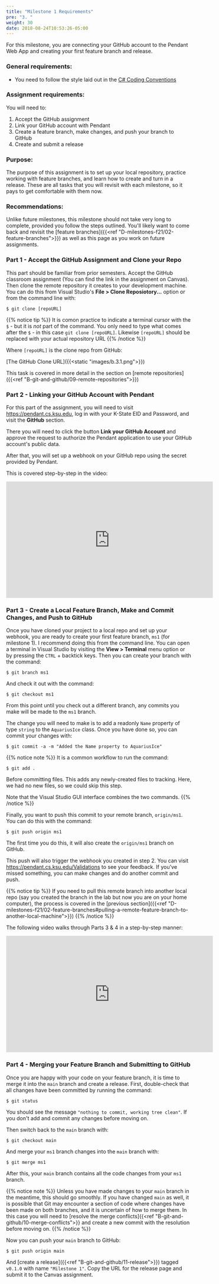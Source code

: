 ```yaml
---
title: "Milestone 1 Requirements"
pre: "3. "
weight: 30
date: 2018-08-24T10:53:26-05:00
---
```


For this milestone, you are connecting your GitHub account to the Pendant Web App and creating your first feature branch and release.

### General requirements:

* You need to follow the style laid out in the [C# Coding Conventions](https://docs.microsoft.com/en-us/dotnet/csharp/programming-guide/inside-a-program/coding-conventions)

### Assignment requirements:

You will need to:

1. Accept the GitHub assignment
2. Link your GitHub account with Pendant 
3. Create a feature branch, make changes, and push your branch to GitHub
4. Create and submit a release

### Purpose:

The purpose of this assignment is to set up your local repository, practice working with feature branches, and learn how to create and turn in a release.  These are all tasks that you will revisit with each milestone, so it pays to get comfortable with them now.

### Recommendations:

Unlike future milestones, this milestone should not take very long to complete, provided you follow the steps outlined.  You'll likely want to come back and revisit the [feature branches]({{<ref "D-milestones-f21/02-feature-branches">}}) as well as this page as you work on future assignments.

### Part 1 - Accept the GitHub Assignment and Clone your Repo

This part should be familiar from prior semesters.  Accept the GitHub classroom assignment (You can find the link in the assignment on Canvas).  Then clone the remote repository it creates to your development machine.  You can do this from Visual Studio's **File > Clone Reposiotory...** option or from the command line with:

```
$ git clone [repoURL] 
```

{{% notice tip %}}
It is comon practice to indicate a terminal cursor with the `$` - but it is _not_ part of the command.  You only need to type what comes after the `$` - in this case `git clone [repoURL]`.  Likewise `[repoURL]` should be replaced with your actual repository URL
{{% /notice %}}

Where `[repoURL]` is the clone repo from GitHub:

[The GitHub Clone URL]({{<static "images/b.3.1.png">}})

This task is covered in more detail in the section on [remote repositories]({{<ref "B-git-and-github/09-remote-repositories">}})

### Part 2 - Linking your GitHub Account with Pendant 

For this part of the assignment, you will need to visit https://pendant.cs.ksu.edu, log in with your K-State EID and Password, and visit the **GitHub** section.  

There you will need to click the button **Link your GitHub Account** and approve the request to authorize the Pendant application to use your GitHub account's public data.

After that, you will set up a webhook on your GitHub repo using the secret provided by Pendant.

This is covered step-by-step in the video:

<iframe width="560" height="315" src="https://www.youtube.com/embed/dvwnwn6Qy3w" title="YouTube video player" frameborder="0" allow="accelerometer; clipboard-write; encrypted-media; gyroscope; picture-in-picture" allowfullscreen></iframe>

### Part 3 - Create a Local Feature Branch, Make and Commit Changes, and Push to GitHub

Once you have cloned your project to a local repo and set up your webhook, you are ready to create your first feature branch, `ms1` (for milestone 1).  I recommend doing this from the command line.  You can open a terminal in Visual Studio by visiting the **View > Terminal** menu option or by pressing the `CTRL` + backtick keys.  Then you can create your branch with the command:

```
$ git branch ms1
```

And check it out with the command:

```
$ git checkout ms1
```

From this point until you check out a different branch, any commits you make will be made to the `ms1` branch.

The change you will need to make is to add a readonly `Name` property of type `string` to the `AquariusIce` class.  Once you have done so, you can commit your changes with:

```
$ git commit -a -m "Added the Name property to AquariusIce"
```

{{% notice note %}}
It is a common workflow to run the command:

```
$ git add . 
```

Before committing files.  This adds any newly-created files to tracking.  Here, we had no new files, so we could skip this step.  

Note that the Visual Studio GUI interface combines the two commands.
{{% /notice %}}

Finally, you want to push this commit to your remote branch, `origin/ms1`.  You can do this with the command:

```
$ git push origin ms1
```

The first time you do this, it will also create the `origin/ms1` branch on GitHub.

This push will also trigger the webhook you created in step 2.  You can visit https://pendant.cs.ksu.edu/Validations to see your feedback.  If you've missed something, you can make changes and do another commit and push.

{{% notice tip %}}
If you need to pull this remote branch into another local repo (say you created the branch in the lab but now you are on your home computer), the process is covered in the [previous section]({{<ref "D-milestones-f21/02-feature-branches#pulling-a-remote-feature-branch-to-another-local-machine">}})
{{% /notice %}}

The following video walks through Parts 3 & 4 in a step-by-step manner:

<iframe width="560" height="315" src="https://www.youtube.com/embed/Y02SKI0gO-w" title="YouTube video player" frameborder="0" allow="accelerometer; clipboard-write; encrypted-media; gyroscope; picture-in-picture" allowfullscreen></iframe>

### Part 4 - Merging your Feature Branch and Submitting to GitHub

Once you are happy with your code on your feature branch, it is time to merge it into the `main` branch and create a release.  First, double-check that all changes have been committed by running the command:

```
$ git status
```

You should see the message `"nothing to commit, working tree clean"`.  If you don't add and commit any changes before moving on.

Then switch back to the `main` branch with:

```
$ git checkout main
```

And merge your `ms1` branch changes into the `main` branch with:

```
$ git merge ms1
```

After this, your `main` branch contains all the code changes from your `ms1` branch.  

{{% notice note %}}
Unless you have made changes to your `main` branch in the meantime, this should go smoothly.  If you have changed `main` as well, it is possible that Git may encounter a section of code where changes have been made on both branches, and it is uncertain of how to merge them.  In this case you will need to [resolve the merge conflicts]{{<ref "B-git-and-github/10-merge-conflicts">}} and create a new commit with the resolution before moving on.
{{% /notice %}}

Now you can push your `main` branch to GitHub:

```
$ git push origin main
```

And [create a release]({{<ref "B-git-and-github/11-release">}}) tagged `v0.1.0` with name `"Milestone 1"`.  Copy the URL for the release page and submit it to the Canvas assignment.